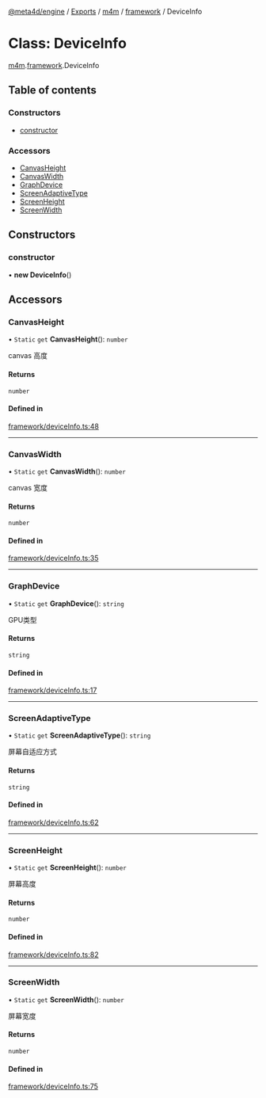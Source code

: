 [@meta4d/engine](../README.md) / [Exports](../modules.md) / [m4m](../modules/m4m.md) / [framework](../modules/m4m.framework.md) / DeviceInfo

# Class: DeviceInfo

[m4m](../modules/m4m.md).[framework](../modules/m4m.framework.md).DeviceInfo

## Table of contents

### Constructors

- [constructor](m4m.framework.DeviceInfo.md#constructor)

### Accessors

- [CanvasHeight](m4m.framework.DeviceInfo.md#canvasheight)
- [CanvasWidth](m4m.framework.DeviceInfo.md#canvaswidth)
- [GraphDevice](m4m.framework.DeviceInfo.md#graphdevice)
- [ScreenAdaptiveType](m4m.framework.DeviceInfo.md#screenadaptivetype)
- [ScreenHeight](m4m.framework.DeviceInfo.md#screenheight)
- [ScreenWidth](m4m.framework.DeviceInfo.md#screenwidth)

## Constructors

### constructor

• **new DeviceInfo**()

## Accessors

### CanvasHeight

• `Static` `get` **CanvasHeight**(): `number`

canvas 高度

#### Returns

`number`

#### Defined in

[framework/deviceInfo.ts:48](https://github.com/meta4d-me/meta4d-engine/blob/cf6bfe6/src/framework/deviceInfo.ts#L48)

___

### CanvasWidth

• `Static` `get` **CanvasWidth**(): `number`

canvas 宽度

#### Returns

`number`

#### Defined in

[framework/deviceInfo.ts:35](https://github.com/meta4d-me/meta4d-engine/blob/cf6bfe6/src/framework/deviceInfo.ts#L35)

___

### GraphDevice

• `Static` `get` **GraphDevice**(): `string`

GPU类型

#### Returns

`string`

#### Defined in

[framework/deviceInfo.ts:17](https://github.com/meta4d-me/meta4d-engine/blob/cf6bfe6/src/framework/deviceInfo.ts#L17)

___

### ScreenAdaptiveType

• `Static` `get` **ScreenAdaptiveType**(): `string`

屏幕自适应方式

#### Returns

`string`

#### Defined in

[framework/deviceInfo.ts:62](https://github.com/meta4d-me/meta4d-engine/blob/cf6bfe6/src/framework/deviceInfo.ts#L62)

___

### ScreenHeight

• `Static` `get` **ScreenHeight**(): `number`

屏幕高度

#### Returns

`number`

#### Defined in

[framework/deviceInfo.ts:82](https://github.com/meta4d-me/meta4d-engine/blob/cf6bfe6/src/framework/deviceInfo.ts#L82)

___

### ScreenWidth

• `Static` `get` **ScreenWidth**(): `number`

屏幕宽度

#### Returns

`number`

#### Defined in

[framework/deviceInfo.ts:75](https://github.com/meta4d-me/meta4d-engine/blob/cf6bfe6/src/framework/deviceInfo.ts#L75)
